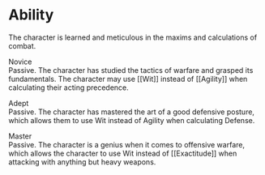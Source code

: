 # Ability
The character is learned and meticulous in the maxims and calculations of combat.

Novice<br>Passive. The character has studied the tactics of warfare and grasped its fundamentals. The character may use [[Wit]] instead of [[Agility]] when calculating their acting precedence.

Adept<br>Passive. The character has mastered the art of a good defensive posture, which allows them to use Wit instead of Agility when calculating Defense.

Master<br>Passive. The character is a genius when it comes to offensive warfare, which allows the character to use Wit instead of [[Exactitude]] when attacking with anything but heavy weapons.
